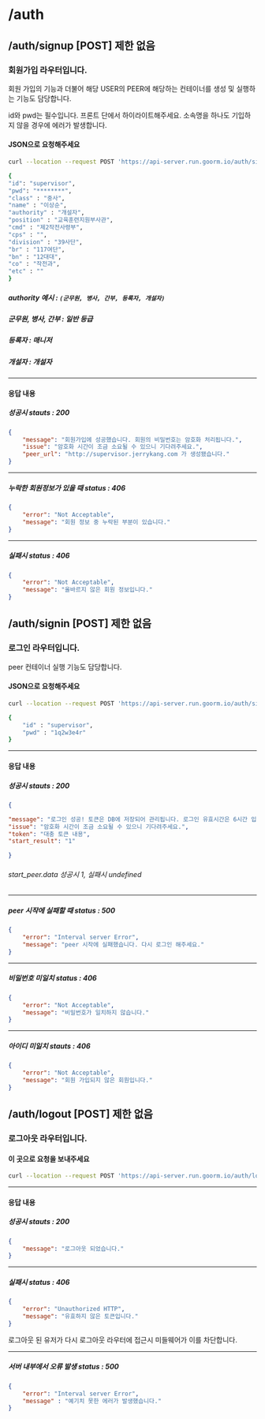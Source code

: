 
# /auth 
## /auth/signup [POST] 제한 없음
### 회원가입 라우터입니다.
회원 가입의 기능과 더불어 해당 USER의 PEER에 해당하는 컨테이너를 생성 및 실행하는 기능도 담당합니다.

id와 pwd는 필수입니다. 프론트 단에서 하이라이트해주세요.
소속명을 하나도 기입하지 않을 경우에 에러가 발생합니다.

#### JSON으로 요청해주세요
```bash
curl --location --request POST 'https://api-server.run.goorm.io/auth/signup/' \ 

{
"id": "supervisor",
"pwd": "********",
"class" : "중사",
"name" : "이상순",
"authority" : "개설자",
"position" : "교육훈련지원부사관",
"cmd" : "제2작전사령부",
"cps" : "",
"division" : "39사단",
"br" : "117여단",
"bn" : "12대대",
"co" : "작전과",
"etc" : ""
}

```
##### authority 예시 :  **`(군무원, 병사, 간부, 등록자, 개설자)`**
##### 군무원, 병사, 간부 : 일반 등급 
##### 등록자 : 매니저
##### 개설자 : 개설자
---
#### 응답 내용
##### 성공시 stauts : 200
```json
{
	"message": "회원가입에 성공했습니다. 회원의 비밀번호는 암호화 처리됩니다.",
	"issue": "암호화 시간이 조금 소요될 수 있으니 기다려주세요.",
	"peer_url": "http://supervisor.jerrykang.com 가 생성됐습니다."
}
```

---
##### 누락한 회원정보가 있을 때 status : 406

```json
{
    "error": "Not Acceptable",
    "message": "회원 정보 중 누락된 부분이 있습니다."
}
```
---

##### 실패시 status : 406

```json
{
    "error": "Not Acceptable",
    "message": "올바르지 않은 회원 정보입니다."
}
```

## /auth/signin [POST] 제한 없음
### 로그인 라우터입니다.
peer 컨테이너 실행 기능도 담당합니다.
#### JSON으로 요청해주세요
```bash
curl --location --request POST 'https://api-server.run.goorm.io/auth/signin' \ 

{
	"id" : "supervisor",
	"pwd" : "1q2w3e4r"
}

```
---
#### 응답 내용
##### 성공시 stauts : 200

```json
{

"message": "로그인 성공! 토큰은 DB에 저장되어 관리됩니다. 로그인 유효시간은 6시간 입니다.",
"issue": "암호화 시간이 조금 소요될 수 있으니 기다려주세요.",
"token": "대충 토큰 내용",
"start_result": "1"

}
```

###### start_peer.data 성공시 1, 실패시 undefined


---

##### peer 시작에 실패할 때 status : 500
```json
{
	"error": "Interval server Error",
	"message": "peer 시작에 실패했습니다. 다시 로그인 해주세요."
}
```

---

##### 비밀번호 미일치 status : 406

```json
{
    "error": "Not Acceptable",
    "message": "비밀번호가 일치하지 않습니다."
}
```
---
##### 아이디 미일치 stauts : 406

```json
{
    "error": "Not Acceptable",
    "message": "회원 가입되지 않은 회원입니다."
}
```

## /auth/logout [POST] 제한 없음
### 로그아웃 라우터입니다.

#### 이 곳으로 요청을 보내주세요 
```bash
curl --location --request POST 'https://api-server.run.goorm.io/auth/logout'
```
---
#### 응답 내용

##### 성공시 stauts : 200
```json
{
    "message": "로그아웃 되었습니다."
}
```
---
##### 실패시 status : 406

```json
{
    "error": "Unauthorized HTTP",
    "message": "유효하지 않은 토큰입니다."
}
```

로그아웃 된 유저가 다시 로그아웃 라우터에 접근시 미들웨어가 이를 차단합니다.

---

##### 서버 내부에서 오류 발생 status : 500

```json
{
    "error": "Interval server Error",
    "message" : "예기치 못한 에러가 발생했습니다."
}
```